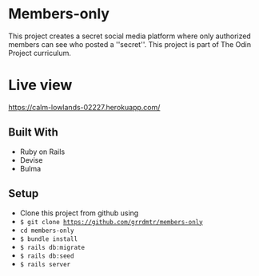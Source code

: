 # Members-only

This project creates a secret social media platform where only authorized members can see who posted a ''secret''.
This project is part of The Odin Project curriculum.

# Live view

https://calm-lowlands-02227.herokuapp.com/

## Built With

- Ruby on Rails
- Devise
- Bulma

##  Setup    <a name = "setup"></a>
- Clone this project from github using
- <code>$ git clone https://github.com/grrdmtr/members-only</code>
- <code>cd members-only</code>
- <code>$ bundle install</code>
- <code>$ rails db:migrate</code>
- <code>$ rails db:seed</code>
- <code>$ rails server</code>
